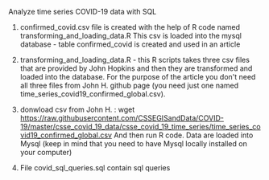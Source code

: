 Analyze time series COVID-19 data with SQL

1. confirmed_covid.csv file is created with the help of R code named transforming_and_loading_data.R
This csv is loaded into the mysql database - table confirmed_covid is created and used in an article

2. transforming_and_loading_data.R - this R scripts takes three csv files that are provided by John Hopkins and then they are transformed 
and loaded into the database. For the purpose of the article you don't need all three files from John H. github page
(you need just one named time_series_covid19_confirmed_global.csv). 

3. donwload csv from John H. :
wget https://raw.githubusercontent.com/CSSEGISandData/COVID-19/master/csse_covid_19_data/csse_covid_19_time_series/time_series_covid19_confirmed_global.csv
And then run R code. Data are loaded into Mysql (keep in mind that you need to have Mysql locally installed on your computer)

4. File covid_sql_queries.sql contain sql queries 
